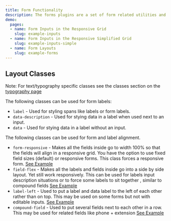 ```yaml
---
title: Form Functionality
description: The forms plugins are a set of form related utilities and functionality contained in `forms.js`. This page outlines the functionality contained in that plugin and shows some from related examples for layout from other areas.
demo:
  pages:
  - name: Form Inputs in the Responsive Grid
    slug: example-inputs
  - name: Form Inputs in the Responsive Simplified Grid
    slug: example-inputs-simple
  - name: Form Layouts
    slug: example-forms
---
```


## Layout Classes

Note: For text/typography specific classes see the classes section on the [typography page]( ./typography)

The following classes can be used for form labels:

* `label` - Used for styling spans like labels or form labels.
* `data-description` - Used for stying data in a label when used next to an input.
* `data` - Used for stying data in a label without an input.

The following classes can be used for form and label alignment.

* `form-responsive` -  Makes all the fields inside go to width 100% so that the fields will align in a responsive grid. You have the option to use fixed field sizes (default) or responsive forms. This class forces a responsive form. [See Example]( /example-inputs)
* `field-flex` -  Makes all the labels and fields inside go into a side by side layout. Yet still work responsively. This can be used for labels input description situations or to force some labels to sit together , similar to compound fields [See Example]( /example-labels)
* `label-left` - Used to put a label and data label to the left of each other rather than on top. This may be used on some forms but not with editable inputs. [See Example]( /example-labels)
* `compound-field` - Used to put several fields next to each other in a row. This may be used for related fields like phone + extension [See Example]( /example-forms)
